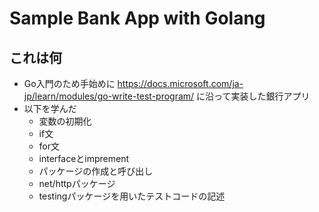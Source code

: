 # Sample Bank App with Golang
## これは何
- Go入門のため手始めに https://docs.microsoft.com/ja-jp/learn/modules/go-write-test-program/ に沿って実装した銀行アプリ
- 以下を学んだ
  - 変数の初期化
  - if文
  - for文
  - interfaceとimprement
  - パッケージの作成と呼び出し
  - net/httpパッケージ
  - testingパッケージを用いたテストコードの記述